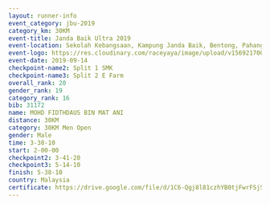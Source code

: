 ```yaml
---
layout: runner-info 
event_category: jbu-2019 
category_km: 30KM 
event-title: Janda Baik Ultra 2019  
event-location: Sekolah Kebangsaan, Kampung Janda Baik, Bentong, Pahang, Malaysia 
event-logo: https://res.cloudinary.com/raceyaya/image/upload/v1569217009/logo/janda-baik_vch1pc.jpg 
event-date: 2019-09-14 
checkpoint-name2: Split 1 SMK 
checkpoint-name3: Split 2 E Farm 
overall_rank: 20
gender_rank: 19
category_rank: 16
bib: 31172
name: MOHD FIDTHDAUS BIN MAT ANI
distance: 30KM
category: 30KM Men Open
gender: Male
time: 3-38-10
start: 2-00-00
checkpoint2: 3-41-20
checkpoint3: 5-14-10
finish: 5-38-10
country: Malaysia
certificate: https://drive.google.com/file/d/1C6-Qgj8l81czhYB0tjFwrFSjSZIIJGJV/view?usp=sharing
---
```


